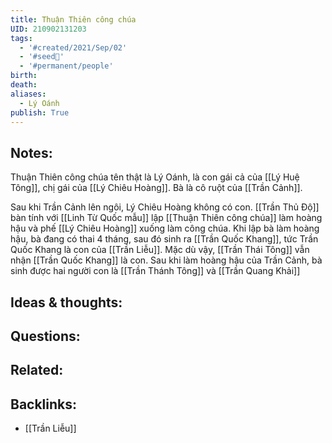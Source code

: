 ```yaml
---
title: Thuận Thiên công chúa
UID: 210902131203
tags:
  - '#created/2021/Sep/02'
  - '#seed🥜'
  - '#permanent/people'
birth: 
death: 
aliases:
  - Lý Oánh
publish: True
---
```


## Notes:
Thuận Thiên công chúa tên thật là Lý Oánh, là con gái cả của [[Lý Huệ Tông]], chị gái của [[Lý Chiêu Hoàng]]. Bà là cô ruột của [[Trần Cảnh]]. 

Sau khi Trần Cảnh lên ngôi, Lý Chiêu Hoàng không có con. [[Trần Thủ Độ]] bàn tính với [[Linh Từ Quốc mẫu]] lập [[Thuận Thiên công chúa]] làm hoàng hậu và phế [[Lý Chiêu Hoàng]] xuống làm công chúa.
Khi lập bà làm hoàng hậu, bà đang có thai 4 tháng, sau đó sinh ra [[Trần Quốc Khang]], tức Trần Quốc Khang là con của [[Trần Liễu]]. Mặc dù vậy, [[Trần Thái Tông]] vẫn nhận [[Trần Quốc Khang]] là con.
Sau khi làm hoàng hậu của Trần Cảnh, bà sinh được hai người con là [[Trần Thánh Tông]] và [[Trần Quang Khải]]

## Ideas & thoughts:

## Questions:


## Related:

## Backlinks:
- [[Trần Liễu]]
